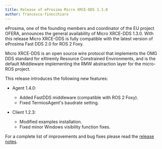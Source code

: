 ```yaml
---
title: Release of eProsima Micro XRCE-DDS 1.3.0
author: francesca-finocchiaro
---
```


eProsima, one of the founding members and coordinator of the EU project OFERA, announces the general availability of Micro XRCE-DDS 1.3.0. With this release Micro XRCE-DDS is fully compatible with the latest version of eProsima Fast DDS 2.0 for ROS 2 Foxy.

Micro XRCE-DDS is an open source wire protocol that implements the OMG DDS standard for eXtremly Resource Constrained Environments, and is the default Middleware implementing the RMW abstraction layer for the micro-ROS project.

This release introduces the following new features:

* Agent 1.4.0:
  * Added FastDDS middleware (compatible with ROS 2 Foxy).
  * Fixed TermiosAgent's baudrate setting.

* Client 1.2.3:
  * Modified examples installation.
  * Fixed minor Windows visibility function fixes.

For a complete list of improvements and bug fixes please read the [release notes](hhttps://github.com/eProsima/Micro-XRCE-DDS/releases/tag/v1.3.0).